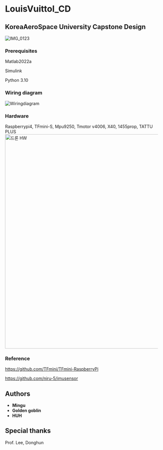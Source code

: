 # LouisVuittol_CD

## KoreaAeroSpace University Capstone Design
![IMG_0123](https://user-images.githubusercontent.com/9380159/161889910-20057acd-6f7b-4292-ad9b-2123be353ef3.PNG)



### Prerequisites

Matlab2022a

Simulink

Python 3.10

### Wiring diagram
![Wiringdiagram](https://user-images.githubusercontent.com/9380159/204148959-d8217a51-a839-4834-87e4-fcfed2231718.png)

### Hardware
Raspberrypi4, TFmini-S, Mpu9250, Tmotor v4006, X40, 1455prop, TATTU PLUS
<img width="708" alt="드론 HW" src="https://github.com/mingu4u/KAU_Capston/assets/97663670/55a5599b-8d27-432f-9bc5-916a4bc79895">

### Reference
https://github.com/TFmini/TFmini-RaspberryPi

https://github.com/niru-5/imusensor

## Authors

* **Mingu**
* **Golden goblin**
* **HUH**

## Special thanks
Prof. Lee, Donghun
